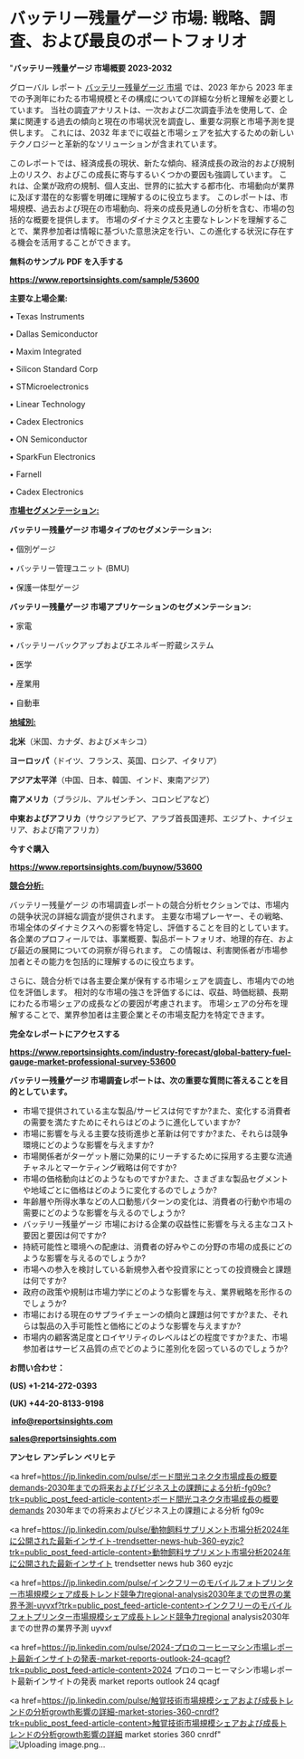 # バッテリー残量ゲージ 市場: 戦略、調査、および最良のポートフォリオ

"<strong>バッテリー残量ゲージ 市場概要 2023-2032</strong>

グローバル レポート <a href=https://www.reportsinsights.com/sample/53600>バッテリー残量ゲージ 市場</a> では、2023 年から 2023 年までの予測年にわたる市場規模とその構成についての詳細な分析と理解を必要としています。 当社の調査アナリストは、一次および二次調査手法を使用して、企業に関連する過去の傾向と現在の市場状況を調査し、重要な洞察と市場予測を提供します。 これには、2032 年までに収益と市場シェアを拡大​​するための新しいテクノロジーと革新的なソリューションが含まれています。

このレポートでは、経済成長の現状、新たな傾向、経済成長の政治的および規制上のリスク、およびこの成長に寄与するいくつかの要因も強調しています。 これは、企業が政府の規制、個人支出、世界的に拡大する都市化、市場動向が業界に及ぼす潜在的な影響を明確に理解するのに役立ちます。 このレポートは、市場規模、過去および現在の市場動向、将来の成長見通しの分析を含む、市場の包括的な概要を提供します。 市場のダイナミクスと主要なトレンドを理解することで、業界参加者は情報に基づいた意思決定を行い、この進化する状況に存在する機会を活用することができます。

<strong><b>無料のサンプル PDF を入手する</b></strong>

<a href=https://www.reportsinsights.com/sample/53600><strong><u>https://www.reportsinsights.com/sample/53600</u></strong></a>

<strong>主要な上場企業:</strong>

• Texas Instruments

• Dallas Semiconductor

• Maxim Integrated

• Silicon Standard Corp

• STMicroelectronics

• Linear Technology

• Cadex Electronics

• ON Semiconductor

• SparkFun Electronics

• Farnell

• Cadex Electronics

<strong><u>市場セグメンテーション</u></strong><strong><u>:</u></strong>

<strong>バッテリー残量ゲージ 市場タイプのセグメンテーション:</strong>

• 個別ゲージ

• バッテリー管理ユニット (BMU)

• 保護一体型ゲージ

<strong>バッテリー残量ゲージ 市場アプリケーションのセグメンテーション:</strong>

• 家電

• バッテリーバックアップおよびエネルギー貯蔵システム

• 医学

• 産業用

• 自動車

<strong><u>地域別</u></strong><strong><u>:</u></strong>

<strong>北米</strong>（米国、カナダ、およびメキシコ）

<strong>ヨーロッパ</strong>（ドイツ、フランス、英国、ロシア、イタリア）

<strong>アジア太平洋</strong>（中国、日本、韓国、インド、東南アジア）

<strong>南アメリカ</strong>（ブラジル、アルゼンチン、コロンビアなど）

<strong>中東およびアフリカ</strong>（サウジアラビア、アラブ首長国連邦、エジプト、ナイジェリア、および南アフリカ）

<strong>今すぐ購入</strong>

<a href=https://www.reportsinsights.com/buynow/53600><strong><u>https://www.reportsinsights.com/buynow/53600</u></strong></a>

<strong><u>競合分析:</u></strong>

バッテリー残量ゲージ の市場調査レポートの競合分析セクションでは、市場内の競争状況の詳細な調査が提供されます。 主要な市場プレーヤー、その戦略、市場全体のダイナミクスへの影響を特定し、評価することを目的としています。 各企業のプロフィールでは、事業概要、製品ポートフォリオ、地理的存在、および最近の展開についての洞察が得られます。 この情報は、利害関係者が市場参加者とその能力を包括的に理解するのに役立ちます。

さらに、競合分析では各主要企業が保有する市場シェアを調査し、市場内での地位を評価します。 相対的な市場の強さを評価するには、収益、時価総額、長期にわたる市場シェアの成長などの要因が考慮されます。 市場シェアの分布を理解することで、業界参加者は主要企業とその市場支配力を特定できます。

<strong>完全なレポートにアクセスする</strong>

<a href=https://www.reportsinsights.com/industry-forecast/global-battery-fuel-gauge-market-professional-survey-53600><strong><u><b>https://www.reportsinsights.com/industry-forecast/global-battery-fuel-gauge-market-professional-survey-53600</b></u></strong></a>

<strong><b>バッテリー残量ゲージ 市場調査レポートは、次の重要な質問に答えることを目的としています。</b></strong>
<ul>
  <li>市場で提供されている主な製品/サービスは何ですか?また、変化する消費者の需要を満たすためにそれらはどのように進化していますか?</li>
  <li>市場に影響を与える主要な技術進歩と革新は何ですか?また、それらは競争環境にどのような影響を与えますか?</li>
  <li>市場関係者がターゲット層に効果的にリーチするために採用する主要な流通チャネルとマーケティング戦略は何ですか?</li>
  <li>市場の価格動向はどのようなものですか?また、さまざまな製品セグメントや地域ごとに価格はどのように変化するのでしょうか?</li>
  <li>年齢層や所得水準などの人口動態パターンの変化は、消費者の行動や市場の需要にどのような影響を与えるのでしょうか?</li>
  <li>バッテリー残量ゲージ 市場における企業の収益性に影響を与える主なコスト要因と要因は何ですか?</li>
  <li>持続可能性と環境への配慮は、消費者の好みやこの分野の市場の成長にどのような影響を与えるのでしょうか?</li>
  <li>市場への参入を検討している新規参入者や投資家にとっての投資機会と課題は何ですか?</li>
  <li>政府の政策や規制は市場力学にどのような影響を与え、業界戦略を形作るのでしょうか?</li>
  <li>市場における現在のサプライチェーンの傾向と課題は何ですか?また、それらは製品の入手可能性と価格にどのような影響を与えますか?</li>
  <li>市場内の顧客満足度とロイヤリティのレベルはどの程度ですか?また、市場参加者はサービス品質の点でどのように差別化を図っているのでしょうか?</li>
</ul>
<strong>お問い合わせ：</strong>

<strong>(US) +1-214-272-0393</strong>

<strong>(UK) +44-20-8133-9198</strong>

<strong> </strong><a href=info@reportsinsights.com><strong><u>info@reportsinsights.com</u></strong></a>

<a href=sales@reportsinsights.com><strong><u>sales@reportsinsights.com</u></strong></a>

<strong>アンセレ アンデレン ベリヒテ</strong>

<a href=https://jp.linkedin.com/pulse/ボード間光コネクタ市場成長の概要demands-2030年までの将来およびビジネス上の課題による分析-fg09c?trk=public_post_feed-article-content>ボード間光コネクタ市場成長の概要demands 2030年までの将来およびビジネス上の課題による分析 fg09c</a>

<a href=https://jp.linkedin.com/pulse/動物飼料サプリメント市場分析2024年に公開された最新インサイト-trendsetter-news-hub-360-eyzjc?trk=public_post_feed-article-content>動物飼料サプリメント市場分析2024年に公開された最新インサイト trendsetter news hub 360 eyzjc</a>

<a href=https://jp.linkedin.com/pulse/インクフリーのモバイルフォトプリンター市場規模シェア成長トレンド競争力regional-analysis2030年までの世界の業界予測-uyvxf?trk=public_post_feed-article-content>インクフリーのモバイルフォトプリンター市場規模シェア成長トレンド競争力regional analysis2030年までの世界の業界予測 uyvxf</a>

<a href=https://jp.linkedin.com/pulse/2024-プロのコーヒーマシン市場レポート最新インサイトの発表-market-reports-outlook-24-qcagf?trk=public_post_feed-article-content>2024 プロのコーヒーマシン市場レポート最新インサイトの発表 market reports outlook 24 qcagf</a>

<a href=https://jp.linkedin.com/pulse/触覚技術市場規模シェアおよび成長トレンドの分析growth影響の詳細-market-stories-360-cnrdf?trk=public_post_feed-article-content>触覚技術市場規模シェアおよび成長トレンドの分析growth影響の詳細 market stories 360 cnrdf</a>"
![Uploading image.png…]()
